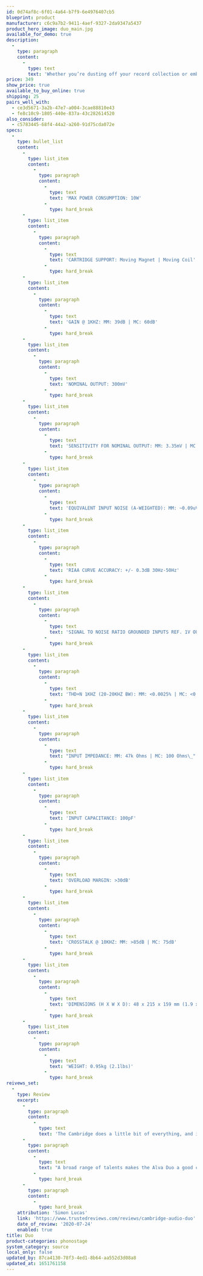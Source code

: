 ```yaml
---
id: 0d74af8c-6f01-4a64-b7f9-6e4976407cb5
blueprint: product
manufacturer: c6c9a7b2-9411-4aef-9327-2da9347a5437
product_hero_image: duo_main.jpg
available_for_demo: true
description:
  -
    type: paragraph
    content:
      -
        type: text
        text: 'Whether you’re dusting off your record collection or embracing analogue through the vinyl revival, there’s a unique experience to be had from the moment you drop the needle on your favourite album. To preserve the unique warmth of the vinyl sound, the Duo phono preamplifier has been carefully designed with a state-of-the-art switch mode power supply and a new surface mounted circuit board layout to reduce unwanted noise.'
price: 349
show_price: true
available_to_buy_online: true
shipping: 25
pairs_well_with:
  - ce3d5671-3a2b-47e7-a004-3cae88810e43
  - fe8c10c9-1805-440e-837a-43c282614520
also_consider:
  - c5783445-68f4-44a2-a260-91d75cda072e
specs:
  -
    type: bullet_list
    content:
      -
        type: list_item
        content:
          -
            type: paragraph
            content:
              -
                type: text
                text: 'MAX POWER CONSUMPTION: 10W'
              -
                type: hard_break
      -
        type: list_item
        content:
          -
            type: paragraph
            content:
              -
                type: text
                text: 'CARTRIDGE SUPPORT: Moving Magnet | Moving Coil'
              -
                type: hard_break
      -
        type: list_item
        content:
          -
            type: paragraph
            content:
              -
                type: text
                text: 'GAIN @ 1KHZ: MM: 39dB | MC: 60dB'
              -
                type: hard_break
      -
        type: list_item
        content:
          -
            type: paragraph
            content:
              -
                type: text
                text: 'NOMINAL OUTPUT: 300mV'
              -
                type: hard_break
      -
        type: list_item
        content:
          -
            type: paragraph
            content:
              -
                type: text
                text: 'SENSITIVITY FOR NOMINAL OUTPUT: MM: 3.35mV | MC: 305uV'
              -
                type: hard_break
      -
        type: list_item
        content:
          -
            type: paragraph
            content:
              -
                type: text
                text: 'EQUIVALENT INPUT NOISE (A-WEIGHTED): MM: ~0.09uV | MC: ~0.08uV'
              -
                type: hard_break
      -
        type: list_item
        content:
          -
            type: paragraph
            content:
              -
                type: text
                text: 'RIAA CURVE ACCURACY: +/- 0.3dB 30Hz-50Hz'
              -
                type: hard_break
      -
        type: list_item
        content:
          -
            type: paragraph
            content:
              -
                type: text
                text: 'SIGNAL TO NOISE RATIO GROUNDED INPUTS REF. 1V OUTPUT (20HZ-20KHZ BW): MM: >90dB | MC: >70dB'
              -
                type: hard_break
      -
        type: list_item
        content:
          -
            type: paragraph
            content:
              -
                type: text
                text: 'THD+N 1KHZ (20-20KHZ BW): MM: <0.0025% | MC: <0.20%'
              -
                type: hard_break
      -
        type: list_item
        content:
          -
            type: paragraph
            content:
              -
                type: text
                text: "INPUT IMPEDANCE: MM: 47k Ohms | MC: 100 Ohms\_"
              -
                type: hard_break
      -
        type: list_item
        content:
          -
            type: paragraph
            content:
              -
                type: text
                text: 'INPUT CAPACITANCE: 100pF'
              -
                type: hard_break
      -
        type: list_item
        content:
          -
            type: paragraph
            content:
              -
                type: text
                text: 'OVERLOAD MARGIN: >30dB'
              -
                type: hard_break
      -
        type: list_item
        content:
          -
            type: paragraph
            content:
              -
                type: text
                text: 'CROSSTALK @ 10KHZ: MM: >85dB | MC: 75dB'
              -
                type: hard_break
      -
        type: list_item
        content:
          -
            type: paragraph
            content:
              -
                type: text
                text: 'DIMENSIONS (H X W X D): 48 x 215 x 159 mm (1.9 x 8.5 x 6.2")'
              -
                type: hard_break
      -
        type: list_item
        content:
          -
            type: paragraph
            content:
              -
                type: text
                text: 'WEIGHT: 0.95kg (2.1lbs)'
              -
                type: hard_break
reivews_set:
  -
    type: Review
    excerpt:
      -
        type: paragraph
        content:
          -
            type: text
            text: 'The Cambridge does a little bit of everything, and it does so while looking and feeling the money’s-worth. If you’ve got a record player you can’t hear, the Alva Duo is for you.'
      -
        type: paragraph
        content:
          -
            type: text
            text: "A broad range of talents makes the Alva Duo a good choice for a number of systems.\_"
          -
            type: hard_break
      -
        type: paragraph
        content:
          -
            type: hard_break
    attribution: 'Simon Lucas'
    link: 'https://www.trustedreviews.com/reviews/cambridge-audio-duo'
    date_of_review: '2020-07-24'
    enabled: true
title: Duo
product-categories: phonostage
system_category: source
local_only: false
updated_by: 87ca4130-78f3-4ed1-8b64-aa552d3d08a8
updated_at: 1651761158
---
```

